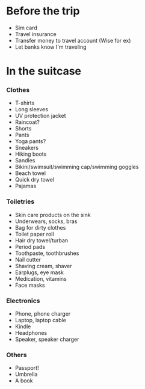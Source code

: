 # Before the trip
- Sim card
- Travel insurance
- Transfer money to travel account (Wise for ex)
- Let banks know I'm traveling

# In the suitcase

### Clothes

- T-shirts
- Long sleeves
- UV protection jacket
- Raincoat?
- Shorts
- Pants
- Yoga pants?
- Sneakers
- Hiking boots
- Sandles
- Bikini/swimsuit/swimming cap/swimming goggles
- Beach towel
- Quick dry towel
- Pajamas

### Toiletries

- Skin care products on the sink
- Underwears, socks, bras
- Bag for dirty clothes
- Toilet paper roll
- Hair dry towel/turban
- Period pads
- Toothpaste, toothbrushes
- Nail cutter
- Shaving cream, shaver
- Earplugs, eye mask
- Medication, vitamins
- Face masks

### Electronics

- Phone, phone charger
- Laptop, laptop cable
- Kindle
- Headphones
- Speaker, speaker charger

### Others

- Passport!
- Umbrella
- A book